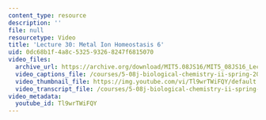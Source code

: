 ```yaml
---
content_type: resource
description: ''
file: null
resourcetype: Video
title: 'Lecture 30: Metal Ion Homeostasis 6'
uid: 0dc68b1f-4a8c-5325-9326-8247f6815070
video_files:
  archive_url: https://archive.org/download/MIT5.08JS16/MIT5_08JS16_Lecture_30_300k.mp4
  video_captions_file: /courses/5-08j-biological-chemistry-ii-spring-2016/7e8459bdfb19594ba95af6b5909f6c56_Tl9wrTWiFQY.vtt
  video_thumbnail_file: https://img.youtube.com/vi/Tl9wrTWiFQY/default.jpg
  video_transcript_file: /courses/5-08j-biological-chemistry-ii-spring-2016/d543ac35e1c452661918612a1d4340a4_Tl9wrTWiFQY.pdf
video_metadata:
  youtube_id: Tl9wrTWiFQY
---
```

